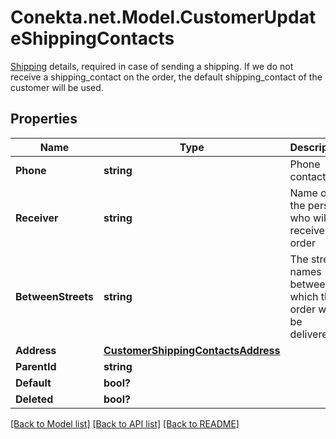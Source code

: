 # Conekta.net.Model.CustomerUpdateShippingContacts
[Shipping](https://developers.conekta.com/v2.2.0/reference/createcustomershippingcontacts) details, required in case of sending a shipping. If we do not receive a shipping_contact on the order, the default shipping_contact of the customer will be used.

## Properties

Name | Type | Description | Notes
------------ | ------------- | ------------- | -------------
**Phone** | **string** | Phone contact | [optional] 
**Receiver** | **string** | Name of the person who will receive the order | [optional] 
**BetweenStreets** | **string** | The street names between which the order will be delivered. | [optional] 
**Address** | [**CustomerShippingContactsAddress**](CustomerShippingContactsAddress.md) |  | [optional] 
**ParentId** | **string** |  | [optional] 
**Default** | **bool?** |  | [optional] 
**Deleted** | **bool?** |  | [optional] 

[[Back to Model list]](../README.md#documentation-for-models) [[Back to API list]](../README.md#documentation-for-api-endpoints) [[Back to README]](../README.md)

